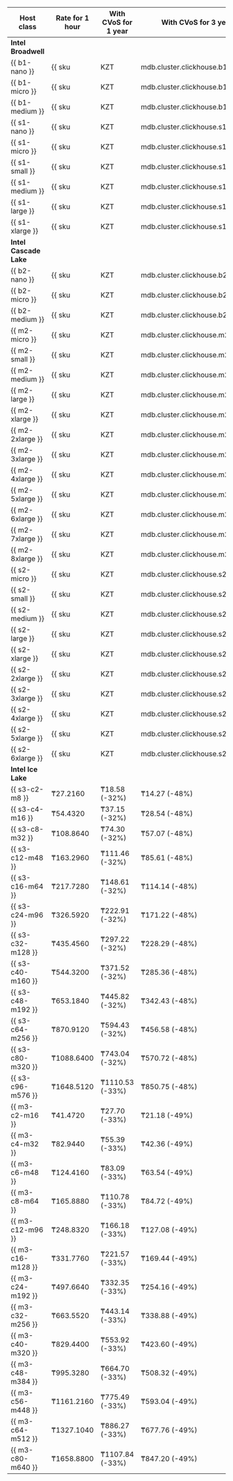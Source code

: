 | Host class        | Rate for 1 hour                                        | With CVoS for 1 year | With CVoS for 3 years |
|-------------------|--------------------------------------------------------|----------------------|-----------------------|
| **Intel Broadwell**                                                                |
| {{ b1-nano }}     | {{ sku|KZT|mdb.cluster.clickhouse.b1.nano|string }}    | − | − |
| {{ b1-micro }}    | {{ sku|KZT|mdb.cluster.clickhouse.b1.micro|string }}   | − | − |
| {{ b1-medium }}   | {{ sku|KZT|mdb.cluster.clickhouse.b1.medium|string }}  | − | − |
| {{ s1-nano }}     | {{ sku|KZT|mdb.cluster.clickhouse.s1.nano|string }}    | − | − |
| {{ s1-micro }}    | {{ sku|KZT|mdb.cluster.clickhouse.s1.micro|string }}   | − | − |
| {{ s1-small }}    | {{ sku|KZT|mdb.cluster.clickhouse.s1.small|string }}   | − | − |
| {{ s1-medium }}   | {{ sku|KZT|mdb.cluster.clickhouse.s1.medium|string }}  | − | − |
| {{ s1-large }}    | {{ sku|KZT|mdb.cluster.clickhouse.s1.large|string }}   | − | − |
| {{ s1-xlarge }}   | {{ sku|KZT|mdb.cluster.clickhouse.s1.xlarge|string }}  | − | − |
| **Intel Cascade Lake**                                                             |
| {{ b2-nano }}     | {{ sku|KZT|mdb.cluster.clickhouse.b2.nano|string }}    | − | − |
| {{ b2-micro }}    | {{ sku|KZT|mdb.cluster.clickhouse.b2.micro|string }}   | − | − |
| {{ b2-medium }}   | {{ sku|KZT|mdb.cluster.clickhouse.b2.medium|string }}  | − | − |
| {{ m2-micro }}    | {{ sku|KZT|mdb.cluster.clickhouse.m2.micro|string }}   | ₸30.72 (-33%)   | ₸23.52 (-49%)  |
| {{ m2-small }}    | {{ sku|KZT|mdb.cluster.clickhouse.m2.small|string }}   | ₸61.44 (-33%)   | ₸47.04 (-49%)  |
| {{ m2-medium }}   | {{ sku|KZT|mdb.cluster.clickhouse.m2.medium|string }}  | ₸92.16 (-33%)   | ₸70.56 (-49%)  |
| {{ m2-large }}    | {{ sku|KZT|mdb.cluster.clickhouse.m2.large|string }}   | ₸122.88 (-33%)  | ₸94.08 (-49%)  |
| {{ m2-xlarge }}   | {{ sku|KZT|mdb.cluster.clickhouse.m2.xlarge|string }}  | ₸184.32 (-33%)  | ₸141.12 (-49%) |
| {{ m2-2xlarge }}  | {{ sku|KZT|mdb.cluster.clickhouse.m2.2xlarge|string }} | ₸245.76 (-33%)  | ₸188.16 (-49%) |
| {{ m2-3xlarge }}  | {{ sku|KZT|mdb.cluster.clickhouse.m2.3xlarge|string }} | ₸368.64 (-33%)  | ₸282.24 (-49%) |
| {{ m2-4xlarge }}  | {{ sku|KZT|mdb.cluster.clickhouse.m2.4xlarge|string }} | ₸491.52 (-33%)  | ₸376.32 (-49%) |
| {{ m2-5xlarge }}  | {{ sku|KZT|mdb.cluster.clickhouse.m2.5xlarge|string }} | ₸614.40 (-33%)  | ₸470.40 (-49%) |
| {{ m2-6xlarge }}  | {{ sku|KZT|mdb.cluster.clickhouse.m2.6xlarge|string }} | ₸737.28 (-33%)  | ₸564.48 (-49%) |
| {{ m2-7xlarge }}  | {{ sku|KZT|mdb.cluster.clickhouse.m2.7xlarge|string }} | ₸860.16 (-33%)  | ₸658.56 (-49%) |
| {{ m2-8xlarge }}  | {{ sku|KZT|mdb.cluster.clickhouse.m2.8xlarge|string }} | ₸983.04 (-33%)  | ₸752.64 (-49%) |
| {{ s2-micro }}    | {{ sku|KZT|mdb.cluster.clickhouse.s2.micro|string }}   | ₸20.64 (-32%)   | ₸15.84  (-48%) |
| {{ s2-small }}    | {{ sku|KZT|mdb.cluster.clickhouse.s2.small|string }}   | ₸41.28 (-32%)   | ₸31.68 (-48%)  |
| {{ s2-medium }}   | {{ sku|KZT|mdb.cluster.clickhouse.s2.medium|string }}  | ₸82.56 (-32%)   | ₸63.36 (-48%)  |
| {{ s2-large }}    | {{ sku|KZT|mdb.cluster.clickhouse.s2.large|string }}   | ₸123.84 (-32%)  | ₸95.04 (-48%)  |
| {{ s2-xlarge }}   | {{ sku|KZT|mdb.cluster.clickhouse.s2.xlarge|string }}  | ₸165.12 (-32%)  | ₸126.72 (-48%) |
| {{ s2-2xlarge }}  | {{ sku|KZT|mdb.cluster.clickhouse.s2.2xlarge|string }} | ₸247.68 (-32%)  | ₸190.08 (-48%) |
| {{ s2-3xlarge }}  | {{ sku|KZT|mdb.cluster.clickhouse.s2.3xlarge|string }} | ₸330.24 (-32%)  | ₸253.44 (-48%) |
| {{ s2-4xlarge }}  | {{ sku|KZT|mdb.cluster.clickhouse.s2.4xlarge|string }} | ₸412.80 (-32%)  | ₸316.80 (-48%) |
| {{ s2-5xlarge }}  | {{ sku|KZT|mdb.cluster.clickhouse.s2.5xlarge|string }} | ₸495.36 (-32%)  | ₸380.16 (-48%) |
| {{ s2-6xlarge }}  | {{ sku|KZT|mdb.cluster.clickhouse.s2.6xlarge|string }} | ₸660.48 (-32%)  | ₸506.88 (-48%) |
| **Intel Ice Lake**                                                                                            |
| {{ s3-c2-m8 }}    | ₸27.2160                                               | ₸18.58 (-32%)   | ₸14.27 (-48%)  |
| {{ s3-c4-m16 }}   | ₸54.4320                                               | ₸37.15 (-32%)   | ₸28.54 (-48%)  |
| {{ s3-c8-m32 }}   | ₸108.8640                                              | ₸74.30 (-32%)   | ₸57.07 (-48%)  |
| {{ s3-c12-m48 }}  | ₸163.2960                                              | ₸111.46 (-32%)  | ₸85.61 (-48%)  |
| {{ s3-c16-m64 }}  | ₸217.7280                                              | ₸148.61 (-32%)  | ₸114.14 (-48%) |
| {{ s3-c24-m96 }}  | ₸326.5920                                              | ₸222.91 (-32%)  | ₸171.22 (-48%) |
| {{ s3-c32-m128 }} | ₸435.4560                                              | ₸297.22 (-32%)  | ₸228.29 (-48%) |
| {{ s3-c40-m160 }} | ₸544.3200                                              | ₸371.52 (-32%)  | ₸285.36 (-48%) |
| {{ s3-c48-m192 }} | ₸653.1840                                              | ₸445.82 (-32%)  | ₸342.43 (-48%) |
| {{ s3-c64-m256 }} | ₸870.9120                                              | ₸594.43 (-32%)  | ₸456.58 (-48%) |
| {{ s3-c80-m320 }} | ₸1088.6400                                             | ₸743.04 (-32%)  | ₸570.72 (-48%) |
| {{ s3-c96-m576 }} | ₸1648.5120                                             | ₸1110.53 (-33%) | ₸850.75 (-48%) |
| {{ m3-c2-m16 }}   | ₸41.4720                                               | ₸27.70 (-33%)   | ₸21.18 (-49%)  |
| {{ m3-c4-m32 }}   | ₸82.9440                                               | ₸55.39 (-33%)   | ₸42.36 (-49%)  |
| {{ m3-c6-m48 }}   | ₸124.4160                                              | ₸83.09 (-33%)   | ₸63.54 (-49%)  |
| {{ m3-c8-m64 }}   | ₸165.8880                                              | ₸110.78 (-33%)  | ₸84.72 (-49%)  |
| {{ m3-c12-m96 }}  | ₸248.8320                                              | ₸166.18 (-33%)  | ₸127.08 (-49%) |
| {{ m3-c16-m128 }} | ₸331.7760                                              | ₸221.57 (-33%)  | ₸169.44 (-49%) |
| {{ m3-c24-m192 }} | ₸497.6640                                              | ₸332.35 (-33%)  | ₸254.16 (-49%) |
| {{ m3-c32-m256 }} | ₸663.5520                                              | ₸443.14 (-33%)  | ₸338.88 (-49%) |
| {{ m3-c40-m320 }} | ₸829.4400                                              | ₸553.92 (-33%)  | ₸423.60 (-49%) |
| {{ m3-c48-m384 }} | ₸995.3280                                              | ₸664.70 (-33%)  | ₸508.32 (-49%) |
| {{ m3-c56-m448 }} | ₸1161.2160                                             | ₸775.49 (-33%)  | ₸593.04 (-49%) |
| {{ m3-c64-m512 }} | ₸1327.1040                                             | ₸886.27 (-33%)  | ₸677.76 (-49%) |
| {{ m3-c80-m640 }} | ₸1658.8800                                             | ₸1107.84 (-33%) | ₸847.20 (-49%) |
